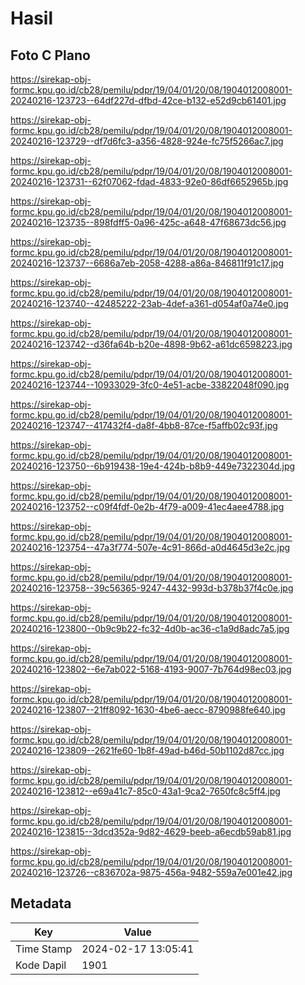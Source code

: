 # Hasil

## Foto C Plano

https://sirekap-obj-formc.kpu.go.id/cb28/pemilu/pdpr/19/04/01/20/08/1904012008001-20240216-123723--64df227d-dfbd-42ce-b132-e52d9cb61401.jpg

https://sirekap-obj-formc.kpu.go.id/cb28/pemilu/pdpr/19/04/01/20/08/1904012008001-20240216-123729--df7d6fc3-a356-4828-924e-fc75f5266ac7.jpg

https://sirekap-obj-formc.kpu.go.id/cb28/pemilu/pdpr/19/04/01/20/08/1904012008001-20240216-123731--62f07062-fdad-4833-92e0-86df6652965b.jpg

https://sirekap-obj-formc.kpu.go.id/cb28/pemilu/pdpr/19/04/01/20/08/1904012008001-20240216-123735--898fdff5-0a96-425c-a648-47f68673dc56.jpg

https://sirekap-obj-formc.kpu.go.id/cb28/pemilu/pdpr/19/04/01/20/08/1904012008001-20240216-123737--6686a7eb-2058-4288-a86a-846811f91c17.jpg

https://sirekap-obj-formc.kpu.go.id/cb28/pemilu/pdpr/19/04/01/20/08/1904012008001-20240216-123740--42485222-23ab-4def-a361-d054af0a74e0.jpg

https://sirekap-obj-formc.kpu.go.id/cb28/pemilu/pdpr/19/04/01/20/08/1904012008001-20240216-123742--d36fa64b-b20e-4898-9b62-a61dc6598223.jpg

https://sirekap-obj-formc.kpu.go.id/cb28/pemilu/pdpr/19/04/01/20/08/1904012008001-20240216-123744--10933029-3fc0-4e51-acbe-33822048f090.jpg

https://sirekap-obj-formc.kpu.go.id/cb28/pemilu/pdpr/19/04/01/20/08/1904012008001-20240216-123747--417432f4-da8f-4bb8-87ce-f5affb02c93f.jpg

https://sirekap-obj-formc.kpu.go.id/cb28/pemilu/pdpr/19/04/01/20/08/1904012008001-20240216-123750--6b919438-19e4-424b-b8b9-449e7322304d.jpg

https://sirekap-obj-formc.kpu.go.id/cb28/pemilu/pdpr/19/04/01/20/08/1904012008001-20240216-123752--c09f4fdf-0e2b-4f79-a009-41ec4aee4788.jpg

https://sirekap-obj-formc.kpu.go.id/cb28/pemilu/pdpr/19/04/01/20/08/1904012008001-20240216-123754--47a3f774-507e-4c91-866d-a0d4645d3e2c.jpg

https://sirekap-obj-formc.kpu.go.id/cb28/pemilu/pdpr/19/04/01/20/08/1904012008001-20240216-123758--39c56365-9247-4432-993d-b378b37f4c0e.jpg

https://sirekap-obj-formc.kpu.go.id/cb28/pemilu/pdpr/19/04/01/20/08/1904012008001-20240216-123800--0b9c9b22-fc32-4d0b-ac36-c1a9d8adc7a5.jpg

https://sirekap-obj-formc.kpu.go.id/cb28/pemilu/pdpr/19/04/01/20/08/1904012008001-20240216-123802--6e7ab022-5168-4193-9007-7b764d98ec03.jpg

https://sirekap-obj-formc.kpu.go.id/cb28/pemilu/pdpr/19/04/01/20/08/1904012008001-20240216-123807--21ff8092-1630-4be6-aecc-8790988fe640.jpg

https://sirekap-obj-formc.kpu.go.id/cb28/pemilu/pdpr/19/04/01/20/08/1904012008001-20240216-123809--2621fe60-1b8f-49ad-b46d-50b1102d87cc.jpg

https://sirekap-obj-formc.kpu.go.id/cb28/pemilu/pdpr/19/04/01/20/08/1904012008001-20240216-123812--e69a41c7-85c0-43a1-9ca2-7650fc8c5ff4.jpg

https://sirekap-obj-formc.kpu.go.id/cb28/pemilu/pdpr/19/04/01/20/08/1904012008001-20240216-123815--3dcd352a-9d82-4629-beeb-a6ecdb59ab81.jpg

https://sirekap-obj-formc.kpu.go.id/cb28/pemilu/pdpr/19/04/01/20/08/1904012008001-20240216-123726--c836702a-9875-456a-9482-559a7e001e42.jpg


## Metadata

| Key        | Value               |
| ---------- | ------------------- |
| Time Stamp | 2024-02-17 13:05:41 |
| Kode Dapil | 1901                |



